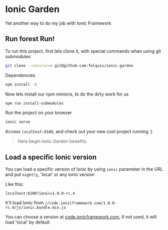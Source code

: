 # Ionic Garden

Yet another way to do my job with Ionic Framework

## Run forest Run!

To run this project, first lets clone it, with special commands when using git submodules

```sh
git clone --recursive git@github.com:felquis/ionic-garden
```

Dependencies

```sh
npm install -d
```

Now lets install our npm minions, to do the dirty work for us

```sh
npm run install-submodules
```

Run the project on your browser
```sh
ionic serve
```

Access `localhost:8100`, and check out your new cool project running :)

> Here begin Ionic Garden benefits.

## Load a specific Ionic version

You can load a specific version of Ionic by using `ionic` parameter
in the URL and put `nightly`, 'local' or any ionic version

Like this:
```
localhost:8100?ionic=1.0.0-rc.4
```

It'll load Ionic from `//code.ionicframework.com/1.0.0-rc.4/js/ionic.bundle.min.js`

You can choose a version at [code.ionicframework.com](http://code.ionicframework.com/), if not used, it will load 'local' by default
